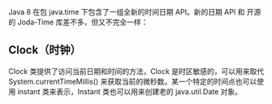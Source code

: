 Java 8 在包 java.time 下包含了一组全新的时间日期 API。新的日期 API 和 开源的 Joda-Time 库差不多，但又不完全一样：

## Clock（时钟）

Clock 类提供了访问当前日期和时间的方法，Clock 是时区敏感的，可以用来取代 System.currentTimeMillis() 来获取当前的微秒数。某一个特定的时间点也可以使用 instant 类来表示，Instant 类也可以用来创建老的 java.util.Date 对象。

```java

```

